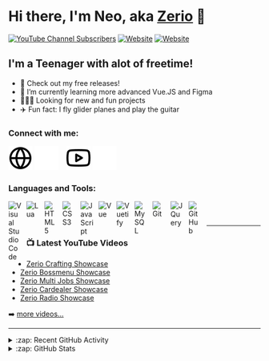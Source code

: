 # Hi there, I'm Neo, aka [Zerio][youtube] 👋 

[![YouTube Channel Subscribers](https://img.shields.io/youtube/channel/subscribers/UCPXxRNLLgvNpjvGHHMMYxmQ?logo=youtube&logoColor=red&style=for-the-badge)][youtube]
[![Website](https://img.shields.io/website?label=zerio-scripts.com&style=for-the-badge&url=https%3A%2F%2Fzerio-scripts.com)](https://zerio-scripts.com)
[![Website](https://img.shields.io/website?label=store.zerio-scripts.com&style=for-the-badge&url=https%3A%2F%2Fstore.zerio-scripts.com)](https://store.zerio-scripts.com)

## I'm a Teenager with alot of freetime!

- 🔭 Check out my free releases!
- 🤔 I’m currently learning more advanced Vue.JS and Figma
- 🧑‍🤝‍🧑 Looking for new and fun projects
- ✈️ Fun fact: I fly glider planes and play the guitar

### Connect with me:

[![website](./img/globe-light.svg)](https://codestackr.com#gh-light-mode-only)
[![website](./img/globe-dark.svg)](https://codestackr.com#gh-dark-mode-only)
&nbsp;&nbsp;
[![website](./img/youtube-light.svg)](https://youtube.com/c/Zerio#gh-light-mode-only)
[![website](./img/youtube-dark.svg)](https://youtube.com/c/Zerio#gh-dark-mode-only)

### Languages and Tools:

<img align="left" alt="Visual Studio Code" width="26px" src="https://cdn.jsdelivr.net/gh/devicons/devicon/icons/vscode/vscode-original.svg" style="padding-right:10px;" />
<img align="left" alt="Lua" width="26px" src="https://cdn.jsdelivr.net/gh/devicons/devicon/icons/lua/lua-plain.svg" style="padding-right:10px;" />
<img align="left" alt="HTML5" width="26px" src="https://cdn.jsdelivr.net/gh/devicons/devicon/icons/html5/html5-original.svg" style="padding-right:10px;" />
<img align="left" alt="CSS3" width="26px" src="https://cdn.jsdelivr.net/gh/devicons/devicon/icons/css3/css3-original.svg" style="padding-right:10px;" />
<img align="left" alt="JavaScript" width="26px" src="https://cdn.jsdelivr.net/gh/devicons/devicon/icons/javascript/javascript-original.svg" style="padding-right:10px;" />
<img align="left" alt="Vue" width="26px" src="https://cdn.jsdelivr.net/gh/devicons/devicon/icons/vuejs/vuejs-original.svg" style="padding-right:10px;" />
<img align="left" alt="Vuetify" width="26px" src="https://cdn.jsdelivr.net/gh/devicons/devicon/icons/vuetify/vuetify-original.svg" style="padding-right:10px;" />
<img align="left" alt="MySQL" width="26px" src="https://cdn.jsdelivr.net/gh/devicons/devicon/icons/mysql/mysql-original.svg" style="padding-right:10px;" />
<img align="left" alt="Git" width="26px" src="https://cdn.jsdelivr.net/gh/devicons/devicon/icons/git/git-original.svg" style="padding-right:10px;" />
<img align="left" alt="JQuery" width="26px" src="https://cdn.jsdelivr.net/gh/devicons/devicon/icons/jquery/jquery-original.svg" style="padding-right:10px;" />
<img align="left" alt="GitHub" width="26px" src="https://user-images.githubusercontent.com/3369400/139447912-e0f43f33-6d9f-45f8-be46-2df5bbc91289.png" style="padding-right:10px;" />

<br />
<br />

---

### 📺 Latest YouTube Videos

<!-- YOUTUBE:START -->
- [Zerio Crafting Showcase](https://www.youtube.com/watch?v=6Wxj8g2F98s)
- [Zerio Bossmenu Showcase](https://www.youtube.com/watch?v=h4vvz2NTLFI)
- [Zerio Multi Jobs Showcase](https://www.youtube.com/watch?v=Z6aVf3uD_T0)
- [Zerio Cardealer Showcase](https://www.youtube.com/watch?v=hm03a6FC_Rw)
- [Zerio Radio Showcase](https://www.youtube.com/watch?v=UPNwouaZh0o)
<!-- YOUTUBE:END -->

➡️ [more videos...](https://youtube.com/c/Zerio)

---

<details>
  <summary>:zap: Recent GitHub Activity</summary>
  
<!--START_SECTION:activity-->
1. 🗣 Commented on [#156](https://github.com/codeSTACKr/create-10k-nft-collection/issues/156) in [codeSTACKr/create-10k-nft-collection](https://github.com/codeSTACKr/create-10k-nft-collection)
2. 🎉 Merged PR [#156](https://github.com/codeSTACKr/create-10k-nft-collection/pull/156) in [codeSTACKr/create-10k-nft-collection](https://github.com/codeSTACKr/create-10k-nft-collection)
3. ❌ Closed PR [#44](https://github.com/codeSTACKr/minter-dapp/pull/44) in [codeSTACKr/minter-dapp](https://github.com/codeSTACKr/minter-dapp)
4. 🗣 Commented on [#44](https://github.com/codeSTACKr/minter-dapp/issues/44) in [codeSTACKr/minter-dapp](https://github.com/codeSTACKr/minter-dapp)
5. ❌ Closed PR [#45](https://github.com/codeSTACKr/minter-dapp/pull/45) in [codeSTACKr/minter-dapp](https://github.com/codeSTACKr/minter-dapp)
<!--END_SECTION:activity-->

</details>

<details>
  <summary>:zap: GitHub Stats</summary>

  <img align="left" alt="codeSTACKr's GitHub Stats" src="https://github-readme-stats.vercel.app/api?username=codeSTACKr&show_icons=true&hide_border=false&title_color=ff652f&icon_color=FFE400&bg_color=09131B&text_color=ffffff&border_color=0c1a25" />

</details>

[website]: https://zerio-scripts.com
[store]: https://store.zerio-scripts.com
[youtube]: https://youtube.com/Zerio